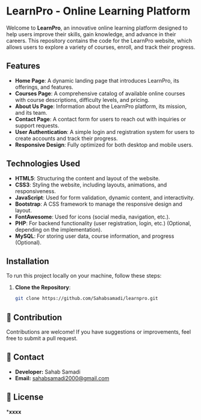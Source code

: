 # LearnPro - Online Learning Platform

Welcome to **LearnPro**, an innovative online learning platform designed to help users improve their skills, gain knowledge, and advance in their careers. This repository contains the code for the LearnPro website, which allows users to explore a variety of courses, enroll, and track their progress.

## Features

- **Home Page**: A dynamic landing page that introduces LearnPro, its offerings, and features.
- **Courses Page**: A comprehensive catalog of available online courses with course descriptions, difficulty levels, and pricing.
- **About Us Page**: Information about the LearnPro platform, its mission, and its team.
- **Contact Page**: A contact form for users to reach out with inquiries or support requests.
- **User Authentication**: A simple login and registration system for users to create accounts and track their progress.
- **Responsive Design**: Fully optimized for both desktop and mobile users.

## Technologies Used

- **HTML5**: Structuring the content and layout of the website.
- **CSS3**: Styling the website, including layouts, animations, and responsiveness.
- **JavaScript**: Used for form validation, dynamic content, and interactivity.
- **Bootstrap**: A CSS framework to manage the responsive design and layout.
- **FontAwesome**: Used for icons (social media, navigation, etc.).
- **PHP**: For backend functionality (user registration, login, etc.) (Optional, depending on the implementation).
- **MySQL**: For storing user data, course information, and progress (Optional).

## Installation

To run this project locally on your machine, follow these steps:

1. **Clone the Repository**:
   ```bash
   git clone https://github.com/Sahabsamadi/learnpro.git

## 🤝 Contribution
Contributions are welcome! If you have suggestions or improvements, feel free to submit a pull request.

## 📧 Contact
- **Developer:** Sahab Samadi
- **Email:** sahabsamadi2000@gmail.com

## 📜 License
*****xxxx****
